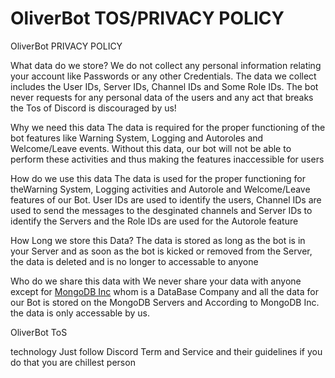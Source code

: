 # OliverBot TOS/PRIVACY POLICY 


OliverBot PRIVACY POLICY 

What data do we store?
We do not collect any personal information relating your account like Passwords or any other Credentials. The data we collect includes the User IDs, Server IDs, Channel IDs and Some Role IDs. The bot never requests for any personal data of the users and any act that breaks the Tos of Discord is discouraged by us!

Why we need this data
The data is required for the proper functioning of the bot features like Warning System, Logging and Autoroles and Welcome/Leave events. Without this data, our bot will not be able to perform these activities and thus making the features inaccessible for users

How do we use this data
The data is used for the proper functioning for theWarning System, Logging activities and Autorole and Welcome/Leave features of our Bot. User IDs are used to identify the users, Channel IDs are used to send the messages to the desginated channels and Server IDs to identify the Servers and the Role IDs are used for the Autorole feature

How Long we store this Data?
The data is stored as long as the bot is in your Server and as soon as the bot is kicked or removed from the Server, the data is deleted and is no longer to accessable to anyone

Who do we share this data with
We never share your data with anyone except for [MongoDB Inc](https://mongodb.com) whom is a DataBase Company and all the data for our Bot is stored on the MongoDB Servers and According to MongoDB Inc. the data is only accessable by us.


OliverBot ToS 

technology Just follow Discord Term and Service and their guidelines if you do that you are chillest person
